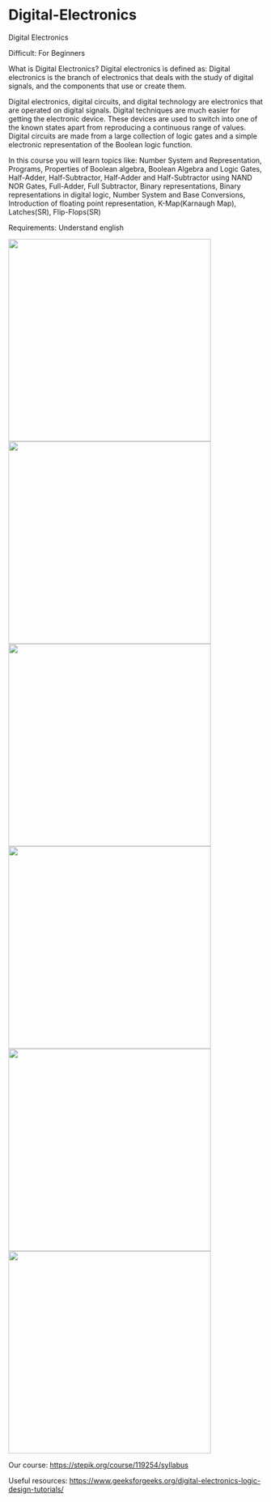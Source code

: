 # Digital-Electronics
Digital Electronics

Difficult: For Beginners

What is Digital Electronics? Digital electronics is defined as: Digital electronics is the branch of electronics that deals with the study of digital signals, and the components that use or create them.

Digital electronics, digital circuits, and digital technology are electronics that are operated on digital signals. Digital techniques are much easier for getting the electronic device. These devices are used to switch into one of the known states apart from reproducing a continuous range of values. Digital circuits are made from a large collection of logic gates and a simple electronic representation of the Boolean logic function.

In this course you will learn topics like:
Number System and Representation,
Programs,
Properties of Boolean algebra,
Boolean Algebra and Logic Gates,
Half-Adder,
Half-Subtractor,
Half-Adder and Half-Subtractor using NAND NOR Gates,
Full-Adder,
Full Subtractor,
Binary representations,
Binary representations in digital logic,
Number System and Base Conversions,
Introduction of floating point representation,
K-Map(Karnaugh Map),
Latches(SR),
Flip-Flops(SR)

Requirements: Understand english

<img src="https://user-images.githubusercontent.com/81027613/171795659-35926591-294a-4c70-8148-b6659901ab2e.JPG" width="400" /> <img src="https://user-images.githubusercontent.com/81027613/171795711-b4552757-5984-405e-a9f2-f3d0c2c8ae96.JPG" width="400" />
<img src="https://user-images.githubusercontent.com/81027613/171795764-f226aac5-425d-4f80-9387-773a31469b35.JPG" width="400" /> <img src="https://user-images.githubusercontent.com/81027613/171795781-f0652da1-0053-4ed3-a568-5580e9a05edd.JPG" width="400" />
<img src="https://user-images.githubusercontent.com/81027613/171795812-d60229fb-3bf6-4d30-a8ab-8ee690cf82c7.JPG" width="400" /> <img src="https://user-images.githubusercontent.com/81027613/171796084-4d0d1c4f-9d3d-4d8a-9119-6cdb96620920.JPG" width="400" />

Our course: https://stepik.org/course/119254/syllabus

Useful resources: https://www.geeksforgeeks.org/digital-electronics-logic-design-tutorials/




